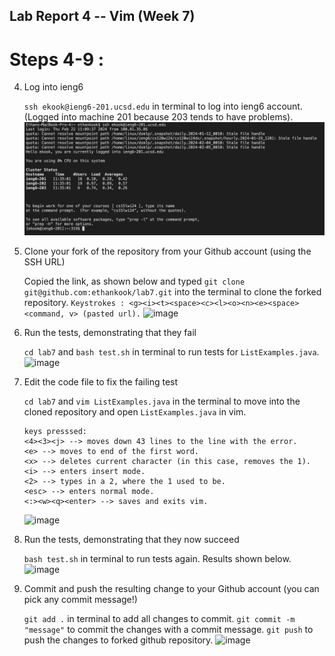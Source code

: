 ## Lab Report 4 -- Vim (Week 7)

# Steps 4-9 :
4. Log into ieng6
   
   `ssh ekook@ieng6-201.ucsd.edu` in terminal to log into ieng6 account. (Logged into machine 201 because 203 tends to have problems).
   ![image](LR4SS1.png)
   
5. Clone your fork of the repository from your Github account (using the SSH URL)
   
   Copied the link, as shown below and typed `git clone git@github.com:ethankook/lab7.git` into the terminal to clone the forked repository.
   ```Keystrokes : <g><i><t><space><c><l><o><n><e><space><command, v> (pasted url).```
   ![image](LR4SS2.png)
   
7. Run the tests, demonstrating that they fail
   
   `cd lab7` and `bash test.sh` in terminal to run tests for `ListExamples.java`.
   ![image](LR4SS3.png)
   
8. Edit the code file to fix the failing test
   
   `cd lab7` and `vim ListExamples.java` in the terminal to move into the cloned repository and open `ListExamples.java` in vim.
   ```
   keys presssed:
   <4><3><j> --> moves down 43 lines to the line with the error.
   <e> --> moves to end of the first word.
   <x> --> deletes current character (in this case, removes the 1).
   <i> --> enters insert mode.
   <2> --> types in a 2, where the 1 used to be.
   <esc> --> enters normal mode.
   <:><w><q><enter> --> saves and exits vim.
   ```
   ![image](LR4SS4.png)
   
9. Run the tests, demonstrating that they now succeed
   
   `bash test.sh` in terminal to run tests again. Results shown below.
   ![image](LR4SS5.png)

10. Commit and push the resulting change to your Github account (you can pick any commit message!)

    `git add .` in terminal to add all changes to commit.
   `git commit -m "message"` to commit the changes with a commit message.
   `git push` to push the changes to forked github repository.
   ![image](LR4SS6.png)
   
   
   
